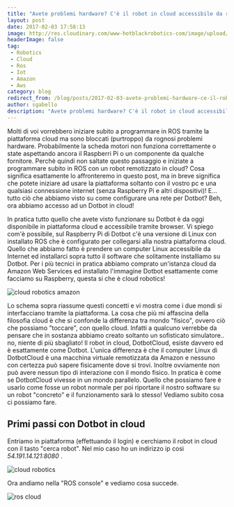 ```yaml
---
title: "Avete problemi hardware? C'è il robot in cloud accessibile da remoto tramite il vostro PC o cellulare"
layout: post
date: 2017-02-03 17:58:13
image: http://res.cloudinary.com/www-hotblackrobotics-com/image/upload/v1486136271/istanza_cloud_1_tdt5ho.jpg
headerImage: false
tag:
 - Robotics
 - Cloud
 - Ros
 - Iot
 - Amazon
 - Aws
category: blog
redirect_from: /blog/posts/2017-02-03-avete-problemi-hardware-ce-il-robot-in-cloud-accessibile-da-remoto-tramite-il-vostro-pc-o-cellulare
author: sgabello
description: "Avete problemi hardware? C'è il robot in cloud accessibile da remoto tramite il vostro PC o cellulare"
---
```


Molti di voi vorrebbero iniziare subito a programmare in ROS tramite la piattaforma cloud ma sono bloccati (purtroppo) da rognosi problemi hardware. Probabilmente la scheda motori non funziona correttamente o state aspettando ancora il Raspberri Pi o un componente da qualche fornitore. Perchè quindi non saltate questo passaggio e iniziate a programmare subito in ROS con un robot remotizzato in cloud? Cosa significa esattamente lo affronteremo in questo post, ma in breve significa che potete iniziare ad usare la piattaforma soltanto con il vostro pc e una qualsiasi connessione internet (senza Raspberry Pi e altri dispositivi)! E... tutto ciò che abbiamo visto su come configurare una rete per Dotbot? Beh, ora abbiamo accesso ad un Dotbot in cloud!

In pratica tutto quello che avete visto funzionare su Dotbot è da oggi disponibile in piattaforma cloud e accessibile tramite browser. Vi spiego com'è possibile, sul Raspberry Pi di Dotbot c'è una versione di Linux con installato ROS che è configurato per collegarsi alla nostra piattaforma cloud. Quello che abbiamo fatto è prendere un computer Linux accessibile da Internet ed installarci sopra tutto il software che solitamente installiamo su Dotbot. Per i più tecnici in pratica abbiamo comprato un'istanza cloud da Amazon Web Services ed installato l'immagine Dotbot esattamente come facciamo su Raspberry, questa si che è cloud robotics!

![cloud robotics amazon](http://res.cloudinary.com/www-hotblackrobotics-com/image/upload/v1486136271/istanza_cloud_1_tdt5ho.jpg)

Lo schema sopra riassume questi concetti e vi mostra come i due mondi si interfacciano tramite la piattaforma. La cosa che più mi affascina della filosofia cloud è che si confonde la differenza tra mondo "fisico", ovvero ciò che possiamo "toccare", con quello cloud. Infatti a qualcuno verrebbe da pensare che in sostanza abbiamo creato soltanto un sofisticato simulatore.. no, niente di più sbagliato! Il robot in cloud, DotbotCloud, esiste davvero ed è esattamente come Dotbot. L'unica differenza è che il computer Linux di DotbotCloud è una macchina virtuale remotizzata da Amazon e nessuno con certezza può sapere fisicamente dove si trovi. Inoltre ovviamente non può avere nessun tipo di interazione con il mondo fisico. In pratica è come se DotbotCloud vivesse in un mondo parallelo. Quello che possiamo fare è usarlo come fosse un robot normale per poi riportare il nostro software su un robot "concreto" e il funzionamento sarà lo stesso! Vediamo subito cosa ci possiamo fare.

## Primi passi con Dotbot in cloud ##

Entriamo in piattaforma (effettuando il login) e cerchiamo il robot in cloud con il tasto "cerca robot". Nel mio caso ho un indirizzo ip così *54.191.14.121:8080* .

![cloud robotics](http://res.cloudinary.com/www-hotblackrobotics-com/image/upload/v1486144089/Schermata_2017-02-03_alle_18.07.33_blhaox.png)

Ora andiamo nella "ROS console" e vediamo cosa succede.

![ros cloud](http://res.cloudinary.com/www-hotblackrobotics-com/image/upload/v1486144458/Schermata_2017-02-03_alle_18.52.51_fags1l.png)
